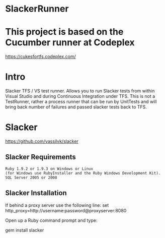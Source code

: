 # SlackerRunner

This project is based on the Cucumber runner at Codeplex
============
https://cukesfortfs.codeplex.com/


Intro 
============
Slacker TFS / VS test runner.  Allows you to run Slacker tests from within Visual Studio and during Continuous Integration under TFS.  This is not a TestRunner, rather a process runner that can be run by UnitTests and will bring back number of failures and passed slacker tests back to TFS.



Slacker 
============
https://github.com/vassilvk/slacker


Slacker Requirements
------------
    Ruby 1.9.2 or 1.9.3 on Windows or Linux
    (for Windows use RubyInstaller and the Ruby Windows Development Kit).
    SQL Server 2005 or 2008


Slacker Installation
------------
If behind a proxy server use the following line:
set http_proxy=http://username:password@proxyserver:8080

Open up a Ruby command prompt and type:

gem install slacker
